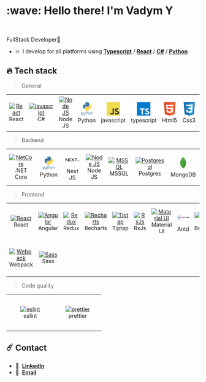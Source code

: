 <h1 align="left">:wave: Hello there! I'm Vadym Y</h1>

<br>

FullStack Developer🧊
- :fire: &nbsp;I develop for all platforms using **[Typescript](https://www.typescriptlang.org/)** / **[React](https://react.dev/)** / **[C#](https://learn.microsoft.com/en-us/dotnet/core/introduction)** / **[Python](https://www.python.org/)**

<h2 align="left" id="stack">🔥 Tech stack</h2>

> General

<table width='100%'>
  <tr>
    <td align="center" width="110" height="90">
      <a href="#stack">
        <img src="https://brandlogos.net/wp-content/uploads/2020/09/react-logo.png" width="36" height="36" alt="React" />
      </a>
      <br>React
    </td>
    <td align="center" width="110" height="90">
      <a href="#stack">
        <img src="https://upload.wikimedia.org/wikipedia/commons/b/bd/Logo_C_sharp.svg" width="36" height="36" alt="javascript" />
      </a>
      <br>C#
    </td>
    <td align="center" width="110" height="90"> 
      <a href="#stack" >
        <img src="https://brandeps.com/icon-download/N/Nodejs-icon-vector-02.svg" width="36" height="36" alt="Node JS" />
      </a>
      <br>Node JS
    </td>
<td align="center" width="110" height="90"> 
      <a href="#stack" >
        <img src="https://raw.githubusercontent.com/devicons/devicon/ca28c779441053191ff11710fe24a9e6c23690d6/icons/python/python-original-wordmark.svg" width="36" height="36" alt="Python" />
      </a>
      <br>Python
    </td>
    <td align="center" width="110" height="90">
      <a href="#stack">
        <img src="https://raw.githubusercontent.com/devicons/devicon/1119b9f84c0290e0f0b38982099a2bd027a48bf1/icons/javascript/javascript-original.svg" width="36" height="36" alt="javascript" />
      </a>
      <br>javascript
    </td>
    <td align="center" width="110" height="90">
      <a href="#stack">
        <img src="https://raw.githubusercontent.com/devicons/devicon/1119b9f84c0290e0f0b38982099a2bd027a48bf1/icons/typescript/typescript-original.svg" width="36" height="36" alt="typescript" />
      </a>
      <br>typescript
    </td>
        <td align="center" width="110" height="90">
      <a href="#stack">
        <img src="https://github.com/devicons/devicon/blob/master/icons/html5/html5-original.svg" width="36" height="36" alt="Html5" />
      </a>
      <br>Html5
    </td>
         <td align="center" width="110" height="90"> 
      <a href="#stack" >
        <img src="https://github.com/devicons/devicon/blob/master/icons/css3/css3-original.svg" width="36" height="36" alt="css3" />
      </a>
      <br>Css3
    </td>
    <td align="center" width="110" height="90">
      <a href="#stack">
        <img src="https://raw.githubusercontent.com/devicons/devicon/1119b9f84c0290e0f0b38982099a2bd027a48bf1/icons/git/git-original.svg" width="36" height="36" alt="git" />
      </a>
      <br>git
    </td>
    <td align="center" width="110" height="90"> 
      <a href="#stack">
        <img src="https://brandeps.com/icon-download/N/Npm-icon-vector-05.svg" width="36" height="36" alt="npm" />
      </a>
      <br>npm
    </td>
     <td align="center" width="110" height="90"> 
      <a href="#stack" >
        <img src="https://github.com/devicons/devicon/blob/master/icons/github/github-original.svg" width="36" height="36" alt="github" />
      </a>
      <br>github
    </td>
    <td align="center" width="110" height="90"> 
      <a href="#stack" >
        <img src="https://github.com/devicons/devicon/blob/master/icons/docker/docker-original.svg" width="36" height="36" alt="docker" />
      </a>
      <br>docker
    </td>
  </tr> 
</table>

> Backend

<table width='100%'>
  <tr>
    <td align="center" width="110" height="90"> 
      <a href="#stack" >
        <img src="https://upload.wikimedia.org/wikipedia/commons/e/ee/.NET_Core_Logo.svg" width="36" height="36" alt="NetCore" />
      </a>
      <br>.NET Core
    </td>
    <td align="center" width="110" height="90"> 
      <a href="#stack" >
        <img src="https://raw.githubusercontent.com/devicons/devicon/ca28c779441053191ff11710fe24a9e6c23690d6/icons/python/python-original-wordmark.svg" width="36" height="36" alt="Python" />
      </a>
      <br>Python
    </td>
    <td align="center" width="110" height="90"> 
      <a href="#stack" >
        <img src="https://raw.githubusercontent.com/devicons/devicon/ca28c779441053191ff11710fe24a9e6c23690d6/icons/nextjs/nextjs-original-wordmark.svg" width="36" height="36" alt="Nextjs" />
      </a>
      <br>Next JS
    </td>
    <td align="center" width="110" height="90"> 
      <a href="#stack" >
        <img src="https://brandeps.com/icon-download/N/Nodejs-icon-vector-02.svg" width="36" height="36" alt="Node JS" />
      </a>
      <br>Node JS
    </td>
    <td align="center" width="110" height="90">
      <a href="#stack" >
        <img src="https://www.svgrepo.com/show/303229/microsoft-sql-server-logo.svg" width="36" height="36" alt="MSSQL" />
      </a>
      <br>MSSQL
    </td>
    <td align="center" width="110" height="90">
      <a href="#stack" >
        <img src="https://upload.wikimedia.org/wikipedia/commons/2/29/Postgresql_elephant.svg" width="36" height="36" alt="Postgresql" />
      </a>
      <br>Postgres
    </td>
    <td align="center" width="110" height="90">
      <a href="#stack" >
        <img src="https://github.com/devicons/devicon/blob/master/icons/mongodb/mongodb-original.svg" width="36" height="36" alt="Mongo DB" />
      </a>
      <br>MongoDB
    </td>
  </tr> 
</table>

> Frontend

<table width='100%'>
  <tr>
   <td align="center" width="110" height="90">
      <a href="#stack">
        <img src="https://brandlogos.net/wp-content/uploads/2020/09/react-logo.png" width="36" height="36" alt="React" />
      </a>
      <br>React
    </td>
    <td align="center" width="110" height="90">
      <a href="#stack">
        <img src="https://upload.wikimedia.org/wikipedia/commons/c/cf/Angular_full_color_logo.svg" width="36" height="36" alt="Angular" />
      </a>
      <br>Angular
    </td>
 <td align="center" width="110" height="90">
      <a href="#stack" >
        <img src="https://cdn.worldvectorlogo.com/logos/redux.svg" width="36" height="36" alt="Redux" />
      </a>
      <br>Redux
    </td>
     <td align="center" width="110" height="90">
      <a href="#stack" >
        <img src="https://shkarina.me/Recharts.png" width="36" height="36" alt="Recharts" />
      </a>
      <br>Recharts
    </td>
    <td align="center" width="110" height="90">
      <a href="#stack" >
        <img src="https://avatars.githubusercontent.com/u/16939337?v=4" width="36" height="36" alt="Tiptap" />
      </a>
      <br>Tiptap
    </td>
    <td align="center" width="110" height="90">
      <a href="#stack">
        <img src="https://cdn.worldvectorlogo.com/logos/rxjs-1.svg" width="36" height="36" alt="RxJs" />
      </a>
      <br>RxJs
    </td>
     <td align="center" width="110" height="90">
      <a href="#stack">
        <img src="https://media.zeemly.com/zeemly/product/material-ui.png" width="36" height="36" alt="Material UI" />
      </a>
      <br>Material UI
    </td>
 <td align="center" width="110" height="90">
      <a href="#stack">
        <img src="https://raw.githubusercontent.com/devicons/devicon/ca28c779441053191ff11710fe24a9e6c23690d6/icons/antdesign/antdesign-original-wordmark.svg" width="36" height="36" alt="Antd" />
      </a>
      <br>Antd
    </td>
   <td align="center" width="110" height="90">
      <a href="#stack">
        <img src="https://cdn.worldvectorlogo.com/logos/bootstrap-4.svg" width="36" height="36" alt="Bootstrap" />
      </a>
      <br>Bootstrap
    </td>
  </tr> 
    <td align="center" width="110" height="90"> 
      <a href="#stack" >
        <img src="https://brandeps.com/icon-download/W/Webpack-icon-vector-02.svg" width="36" height="36" alt="Webpack" />
      </a>
      <br>Webpack
    </td>
    <td align="center" width="110" height="90">
      <a href="#stack">
        <img src="https://brandeps.com/icon-download/S/Sass-icon-vector-04.svg" width="36" height="36" alt="Sass" />
      </a>
      <br>Sass
    </td>
  </tr> 
</table>

> Code quality

<table width='100%'>
  <tr>
     <td align="center" width="110" height="90">
      <a href="#stack">
        <img src="https://brandeps.com/icon-download/E/Eslint-icon-vector-02.svg" width="36" height="36" alt="eslint" />
      </a>
      <br>eslint
    </td>
    <td align="center" width="110" height="90">
      <a href="#stack">
        <img src="https://brandeps.com/icon-download/P/Prettier-icon-vector-02.svg" width="36" height="36" alt="prettier" />
      </a>
      <br>prettier
    </td>
  </tr> 
</table>


## ☄️ Contact
- :link: &nbsp;**[LinkedIn]()**
- :email: &nbsp;**[Email]()**
<br>
